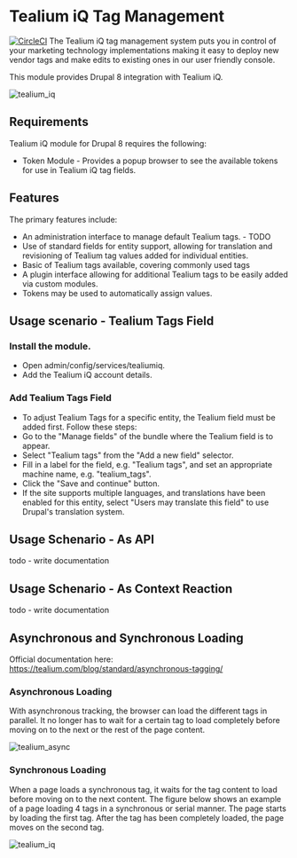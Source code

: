 # Tealium iQ Tag Management
[![CircleCI](https://circleci.com/gh/dakkusingh/tealiumiq.svg?style=svg)](https://circleci.com/gh/dakkusingh/tealiumiq)
The Tealium iQ tag management system puts you in control of 
your marketing technology implementations making it easy to 
deploy new vendor tags and make edits to existing ones in our 
user friendly console.

This module provides Drupal 8 integration with Tealium iQ.

![tealium_iq](https://www.drupal.org/files/what_are_tags_01.png)

## Requirements
Tealium iQ module for Drupal 8 requires the following:

- Token Module - Provides a popup browser to see the available tokens
 for use in Tealium iQ tag fields.

## Features
The primary features include:

- An administration interface to manage default Tealium tags. - TODO
- Use of standard fields for entity support, allowing for translation
 and revisioning of Tealium tag values added for individual entities.
- Basic of Tealium tags available, covering commonly used tags
- A plugin interface allowing for additional Tealium tags to be easily
 added via custom modules.
 - Tokens may be used to automatically assign values.
 
## Usage scenario - Tealium Tags Field 
### Install the module.
- Open admin/config/services/tealiumiq.
- Add the Tealium iQ account details. 

### Add Tealium Tags Field
- To adjust Tealium Tags for a specific entity, the Tealium field must
 be added first. Follow these steps:
- Go to the "Manage fields" of the bundle where the Tealium field is
 to appear.
- Select "Tealium tags" from the "Add a new field" selector.
- Fill in a label for the field, e.g. "Tealium tags", and set an
 appropriate machine name, e.g. "tealium_tags".
- Click the "Save and continue" button.
- If the site supports multiple languages, and translations have been
 enabled for this entity, select "Users may translate this field" to
  use Drupal's translation system.
  
## Usage Schenario - As API
todo - write documentation

## Usage Schenario - As Context Reaction
todo - write documentation

## Asynchronous and Synchronous Loading
Official documentation here: 
https://tealium.com/blog/standard/asynchronous-tagging/

### Asynchronous Loading
With asynchronous tracking, the browser can load the different 
tags in parallel. It no longer has to wait for a certain tag to 
load completely before moving on to the next or the rest of the page 
content.

![tealium_async](https://tealium.com/wp-content/uploads/2015/03/oct-11-asynchronous-tags.gif)

### Synchronous Loading
When a page loads a synchronous tag, it waits for the tag content to 
load before moving on to the next content. The figure below shows an 
example of a page loading 4 tags in a synchronous or serial manner. 
The page starts by loading the first tag. After the tag has been 
completely loaded, the page moves on the second tag.

![tealium_iq](https://tealium.com/wp-content/uploads/2015/03/oct-11-synchronous-tags.gif)
